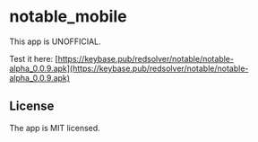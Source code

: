 # notable_mobile

This app is UNOFFICIAL.

Test it here:
[https://keybase.pub/redsolver/notable/notable-alpha_0.0.9.apk](https://keybase.pub/redsolver/notable/notable-alpha_0.0.9.apk)

## License

The app is MIT licensed.
